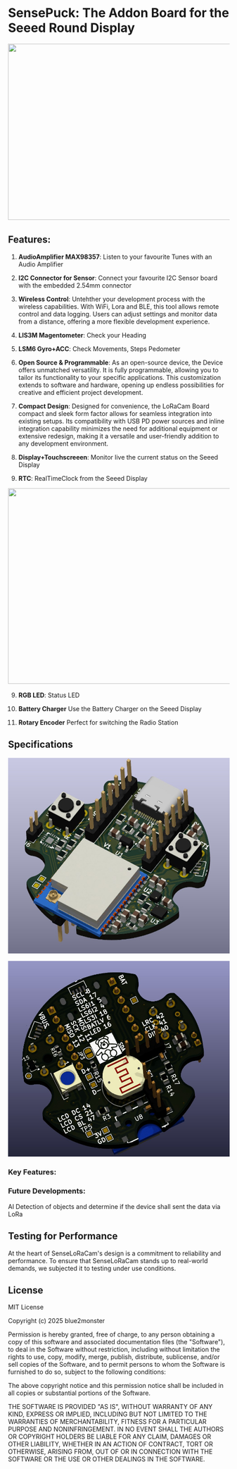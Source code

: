# SensePuck: The Addon Board for the Seeed Round Display


<p align="center"> 
<img src="./Images/Bottom_Thermo.jpg" width="600" height="400"/>
</p>

 

## Features:

1. **AudioAmplifier MAX98357**: Listen to your favourite Tunes with an Audio Amplifier

2. **I2C Connector for Sensor**: Connect your favourite I2C Sensor board with the embedded 2.54mm connector

3. **Wireless Control**: Untehther your development process with the wireless capabilities. With WiFi, Lora and BLE, this tool allows remote control and data logging. Users can adjust settings and monitor data from a distance, offering a more flexible development experience.

4. **LIS3M Magentometer**: Check your Heading

5. **LSM6 Gyro+ACC**: Check Movements, Steps Pedometer

5. **Open Source & Programmable**: As an open-source device, the Device offers unmatched versatility. It is fully programmable, allowing you to tailor its functionality to your specific applications. This customization extends to software and hardware, opening up endless possibilities for creative and efficient project development.

6. **Compact Design**: Designed for convenience, the LoRaCam Board compact and sleek form factor allows for seamless integration into existing setups. Its compatibility with USB PD power sources and inline integration capability minimizes the need for additional equipment or extensive redesign, making it a versatile and user-friendly addition to any development environment.

7. **Display+Touchscreeen**: Monitor live the current status on the Seeed Display

8. **RTC**: RealTimeClock from the Seeed Display
<p align="center">
<img src="./Images/TOP_Display.jpg" width="600" height="444"/>
</p>

9. **RGB LED**: Status LED

10. **Battery Charger** Use the Battery Charger on the Seeed Display

11. **Rotary Encoder** Perfect for switching the Radio Station
    
## Specifications


<p align="center">
<img src="./Images/TOP.jpg" width="600" height="444"/>
</p>

<p align="center">
<img src="./Images/Bottom.jpg" width="600" height="444"/>
</p>



### Key Features:


### Future Developments:

AI Detection of objects and determine if the device shall sent the data via LoRa 

## Testing for Performance

At the heart of SenseLoRaCam's design is a commitment to reliability and performance. To ensure that SenseLoRaCam stands up to real-world demands, we subjected it to testing under use conditions.


## License

MIT License

Copyright (c) 2025 blue2monster

Permission is hereby granted, free of charge, to any person obtaining a copy
of this software and associated documentation files (the "Software"), to deal
in the Software without restriction, including without limitation the rights
to use, copy, modify, merge, publish, distribute, sublicense, and/or sell
copies of the Software, and to permit persons to whom the Software is
furnished to do so, subject to the following conditions:

The above copyright notice and this permission notice shall be included in all
copies or substantial portions of the Software.

THE SOFTWARE IS PROVIDED "AS IS", WITHOUT WARRANTY OF ANY KIND, EXPRESS OR
IMPLIED, INCLUDING BUT NOT LIMITED TO THE WARRANTIES OF MERCHANTABILITY,
FITNESS FOR A PARTICULAR PURPOSE AND NONINFRINGEMENT. IN NO EVENT SHALL THE
AUTHORS OR COPYRIGHT HOLDERS BE LIABLE FOR ANY CLAIM, DAMAGES OR OTHER
LIABILITY, WHETHER IN AN ACTION OF CONTRACT, TORT OR OTHERWISE, ARISING FROM,
OUT OF OR IN CONNECTION WITH THE SOFTWARE OR THE USE OR OTHER DEALINGS IN THE
SOFTWARE.
